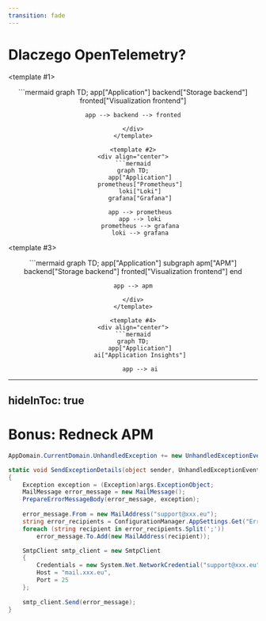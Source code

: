 ```yaml
---
transition: fade
---
```


# Dlaczego OpenTelemetry?

<v-switch>

<template #1>
<div align="center">
```mermaid
graph TD;
    app["Application"]
    backend["Storage backend"]
    fronted["Visualization frontend"]
    
    app --> backend --> fronted
```
</div>
</template>

<template #2>
<div align="center">
```mermaid
graph TD;
    app["Application"]
    prometheus["Prometheus"]
    loki["Loki"]
    grafana["Grafana"]
    
    app --> prometheus
    app --> loki
    prometheus --> grafana
    loki --> grafana
```
</div>
</template>


<template #3>
<div align="center">
```mermaid
graph TD;
    app["Application"]
    subgraph apm["APM"]
        backend["Storage backend"]
        fronted["Visualization frontend"]
    end
    
    app --> apm
```
</div>
</template>

<template #4>
<div align="center">
```mermaid
graph TD;
    app["Application"]
    ai["Application Insights"]
    
    app --> ai
```
</div>
</template>

</v-switch>

<!--
- APM - Application Performance Monitoring
-->

---
hideInToc: true
---

# Bonus: Redneck APM

```csharp
AppDomain.CurrentDomain.UnhandledException += new UnhandledExceptionEventHandler(SendExceptionDetails);

static void SendExceptionDetails(object sender, UnhandledExceptionEventArgs args) 
{
    Exception exception = (Exception)args.ExceptionObject;
    MailMessage error_message = new MailMessage();
    PrepareErrorMessageBody(error_message, exception);
    
    error_message.From = new MailAddress("support@xxx.eu");
    string error_recipients = ConfigurationManager.AppSettings.Get("ErrorReportRecipients");
    foreach (string recipient in error_recipients.Split(';'))
        error_message.To.Add(new MailAddress(recipient));

    SmtpClient smtp_client = new SmtpClient
    {
        Credentials = new System.Net.NetworkCredential("support@xxx.eu", "<the password>"),
        Host = "mail.xxx.eu",
        Port = 25
    };
    
    smtp_client.Send(error_message);
}

```

